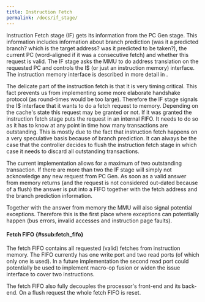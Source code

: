 ```yaml
---
title: Instruction Fetch
permalink: /docs/if_stage/
---
```


Instruction Fetch stage (IF) gets its information from the PC Gen stage.
This information includes information about branch prediction (was it a
predicted branch? which is the target address? was it predicted to be
taken?), the current PC (word-aligned if it was a consecutive fetch) and
whether this request is valid. The IF stage asks the MMU to do address
translation on the requested PC and controls the I\$ (or just an
instruction memory) interface. The instruction memory interface is
described in more detail in .

The delicate part of the instruction fetch is that it is very timing
critical. This fact prevents us from implementing some more elaborate
handshake protocol (as round-times would be too large). Therefore the IF
stage signals the I\$ interface that it wants to do a fetch request to
memory. Depending on the cache's state this request may be granted or
not. If it was granted the instruction fetch stage puts the request in
an internal FIFO. It needs to do so as it has to know at any point in
time how many transactions are outstanding. This is mostly due to the
fact that instruction fetch happens on a very speculative basis because
of branch prediction. It can always be the case that the controller
decides to flush the instruction fetch stage in which case it needs to
discard all outstanding transactions.

The current implementation allows for a maximum of two outstanding
transaction. If there are more than two the IF stage will simply not
acknowledge any new request from PC Gen. As soon as a valid answer from
memory returns (and the request is not considered out-dated because of a
flush) the answer is put into a FIFO together with the fetch address and
the branch prediction information.

Together with the answer from memory the MMU will also signal potential
exceptions. Therefore this is the first place where exceptions can
potentially happen (bus errors, invalid accesses and instruction page
faults).

#### Fetch FIFO {#ssub:fetch_fifo}

The fetch FIFO contains all requested (valid) fetches from instruction
memory. The FIFO currently has one write port and two read ports (of
which only one is used). In a future implementation the second read port
could potentially be used to implement macro-op fusion or widen the
issue interface to cover two instructions.

The fetch FIFO also fully decouples the processor's front-end and its
back-end. On a flush request the whole fetch FIFO is reset.
